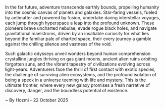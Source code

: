 
In the far future, adventure transcends earthly bounds, propelling humanity into the cosmic canvas of planets and galaxies. Star-faring vessels, fueled by antimatter and powered by fusion, undertake daring interstellar voyages, each jump through hyperspace a leap into the profound unknown. These pioneers brave uncharted nebulae, evade rogue black holes, and navigate gravitational maelstroms, driven by an insatiable curiosity for what lies beyond the familiar pale of charted space, their every journey a gamble against the chilling silence and vastness of the void.

Such galactic odysseys unveil wonders beyond human comprehension: crystalline jungles thriving on gas giant moons, ancient alien ruins orbiting forgotten suns, and the vibrant tapestry of civilizations evolving across light-years. Adventurers face the thrill of first contact with exotic species, the challenge of surviving alien ecosystems, and the profound isolation of being a speck in a universe teeming with life and mystery. This is the ultimate frontier, where every new galaxy promises a fresh narrative of discovery, danger, and the boundless potential of existence.

~ By Hozmi - 22 October 2025
